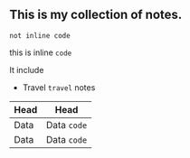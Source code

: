 ## This is my collection of notes.

```
not inline code
```

this is inline `code`

It include
- Travel `travel` notes

| Head | Head |
| --- | --- |
| Data | Data `code` |
| Data | Data ```code``` |